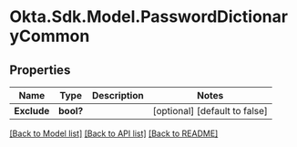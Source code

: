 # Okta.Sdk.Model.PasswordDictionaryCommon
## Properties

Name | Type | Description | Notes
------------ | ------------- | ------------- | -------------
**Exclude** | **bool?** |  | [optional] [default to false]

[[Back to Model list]](../README.md#documentation-for-models) [[Back to API list]](../README.md#documentation-for-api-endpoints) [[Back to README]](../README.md)

